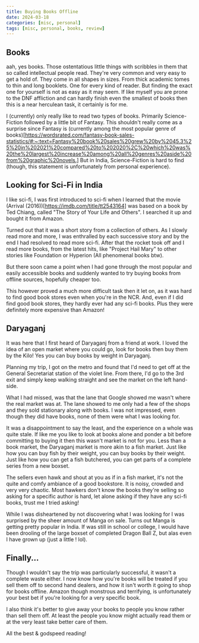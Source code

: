 ```yaml
---
title: Buying Books Offline
date: 2024-03-18
categories: [misc, personal]
tags: [misc, personal, books, review]
---
```

## Books 
aah, yes books. Those ostentatious little things with scribbles in them that so called intellectual people read. 
They're very common and very easy to get a hold of. They come in all shapes in sizes. From thick academic tomes to thin and long booklets.
One for every kind of reader. But finding the exact one for yourself is not as easy as it may seem. If like myself you are prone to the DNF affliction 
and can hardly finish even the smallest of books then this is a near herculean task, it certainly is for me. 

I (currently) only really like to read two types of books. Primarily Science-Fiction followed by a little bit of Fantasy. This shouldn't really come as a 
surprise since Fantasy is (currently among the most popular genre of books)[https://wordsrated.com/fantasy-book-sales-statistics/#:~:text=Fantasy%20book%20sales%20grew%20by%2045.3%25%20in%202021%20compared%20to%202020%2C%20which%20was%20the%20largest%20increase%20among%20all%20genres%20aside%20from%20graphic%20novels.]
But in India, Science-Fiction is hard to find (though, this statement is unfortunately from personal experience).


## Looking for Sci-Fi in India 
I like sci-fi, I was first introduced to sci-fi when I learned that the movie (Arrival (2016))[https://imdb.com/title/tt2543164] was based on a book by Ted Chiang, called "The Story of Your Life and Others". I searched it up and bought it from Amazon. 

Turned out that it was a short story from a collection of others. As I slowly read more and more, I was enthralled by each successive story and by the end I had resolved to read more sci-fi. After that the rocket took off and I read more books, from the latest hits, like "Project Hail Mary" to other stories like Foundation or Hyperion (All phenomenal books btw). 

But there soon came a point when I had gone through the most popular and easily accessible books and suddenly wanted to try buying books from offline sources, hopefully cheaper too. 

This however proved a much more difficult task then it let on, as it was hard to find good book stores even when you're in the NCR. And, even if I did find good book stores, they hardly ever had any sci-fi books. Plus they were definitely more expensive than Amazon! 

## Daryaganj 
It was here that I first heard of Daryaganj from a friend at work. I loved the idea of an open market where you could go, look for books then buy them by the Kilo! Yes you can buy books by weight in Daryaganj. 

Planning my trip, I got on the metro and found that I'd need to get off at the General Secretariat station of the violet line. From there, I'd go to the 3rd exit and simply keep walking straight and see the market on the left hand-side. 

What I had missed, was that the lane that Google showed me wasn't where the real market was at. The lane showed to me only had a few of the shops and they sold stationary along with books. I was not impressed, even though they did have books, none of them were what I was looking for.

It was a disappointment to say the least, and the experience on a whole was quite stale.  If like me you like to look at books alone and ponder a bit before committing to buying it then this wasn't market is not for you. Less than a book market, the Daryaganj market is more akin to a fish market. Just like how you can buy fish by their weight, you can buy books by their weight. Just like how you can get a fish butchered, you can get parts of a complete series  from a new boxset. 

The sellers even hawk and shout at you as if in a fish market, it's not the quite and comfy ambiance of a good bookstore. It is noisy, crowded and very very chaotic. Most hawkers don't know the books they're selling so asking for a specific author is hard, let alone asking if they have any sci-fi books, trust me I tried asking! 

While I was disheartened by not discovering what I was looking for I was surprised by the sheer amount of Manga on sale. Turns out Manga is getting pretty popular in India. If was still in school or college, I would have been drooling of the large boxset of completed Dragon Ball Z, but alas even I have grown up (just a little ! lol). 

## Finally...
Though I wouldn't say the trip was particularly successful, it wasn't a complete waste either. I now know how you're books will be treated if you sell them off to second hand dealers, and how it isn't worth it going to shop for books offline. Amazon though monstrous and terrifying, is unfortunately your best bet if you're looking for a very specific book. 

I also think it's better to give away your books to people you know rather than sell them off. At least the people you know might actually read them or at the very least take better care of them. 

All the best & godspeed reading!












